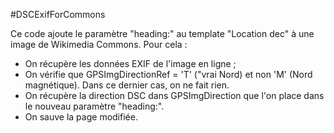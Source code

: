 #DSCExifForCommons

Ce code ajoute le paramètre "heading:" au template "Location dec" à une image de Wikimedia Commons. Pour cela :
- On récupère les données EXIF de l'image en ligne ;
- On vérifie que GPSImgDirectionRef = 'T' ("vrai Nord) et non 'M' (Nord magnétique). Dans ce dernier cas, on ne fait rien.
- On récupère la direction DSC dans GPSImgDirection que l'on place dans le nouveau paramètre "heading:".
- On sauve la page modifiée.
